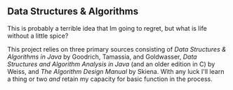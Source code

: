 ## Data Structures & Algorithms
This is probably a terrible idea that Im going to regret, but what is life without a little spice?

This project relies on three primary sources consisting of _Data Structures & Algorithms in Java_ by Goodrich, Tamassia, and Goldwasser, _Data Structures and Algorithm Analysis in Java_ (and an older edition in C) by Weiss, and _The Algorithm Design Manual_ by Skiena. With any luck I'll learn a thing or two _and_ retain my capacity for basic function in the process.

